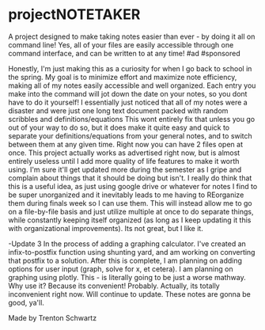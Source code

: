 # projectNOTETAKER
A project designed to make taking notes easier than ever - by doing it all on command line! Yes, all of your files are easily accessible through one command interface, and can be written to at any time! #ad #sponsored


Honestly, I'm just making this as a curiosity for when I go back to school in the spring.
My goal is to minimize effort and maximize note efficiency, making all of my notes easily accessible and well organized.
Each entry you make into the command will jot down the date on your notes, so you dont have to do it yourself! 
I essentially just noticed that all of my notes were a disaster and were just one long text document packed with random scribbles and definitions/equations
This wont entirely fix that unless you go out of your way to do so, but it does make it quite easy and quick to separate your definitions/equations from your general notes, 
and to switch between them at any given time. Right now you can have 2 files open at once. This project actually works as advertised right now, but is almost entirely useless
until I add more quality of life features to make it worth using. I'm sure it'll get updated more during the semester as I gripe and complain about things that it
should be doing but isn't.
I really do think that this is a useful idea, as just using google drive or whatever for notes I find to be super unorganized and it inevitably leads to me having 
to REorganize them during finals week so I can use them.
This will instead allow me to go on a file-by-file basis and just utilize multiple at once to do separate things, while constantly keeping itself organized
(as long as I keep updating it this with organizational improvements).
Its not great, but I like it.

-Update 3
In the process of adding a graphing calculator. I've created an infix-to-postfix function using shunting yard,
and am working on converting that postfix to a solution. After this is complete, I am
planning on adding options for user input (graph, solve for x, et cetera). I am planning on graphing using plotly.
This - is literally going to be just a worse mathway. Why use it? Because its convenient! Probably. Actually, its totally inconvenient right now. 
Will continue to update. 
These notes are gonna be good, ya'll.



Made by Trenton Schwartz
